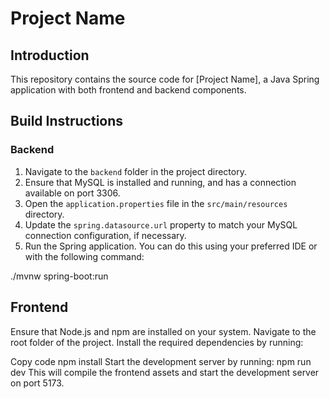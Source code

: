 # Project Name

## Introduction

This repository contains the source code for [Project Name], a Java Spring application with both frontend and backend components.

## Build Instructions

### Backend

1. Navigate to the `backend` folder in the project directory.
2. Ensure that MySQL is installed and running, and has a connection available on port 3306.
3. Open the `application.properties` file in the `src/main/resources` directory.
4. Update the `spring.datasource.url` property to match your MySQL connection configuration, if necessary.
5. Run the Spring application. You can do this using your preferred IDE or with the following command:
   
./mvnw spring-boot:run

## Frontend
Ensure that Node.js and npm are installed on your system.
Navigate to the root folder of the project.
Install the required dependencies by running:

Copy code
npm install
Start the development server by running:
npm run dev
This will compile the frontend assets and start the development server on port 5173.
